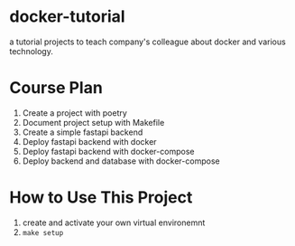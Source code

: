 # docker-tutorial
a tutorial projects to teach company's colleague about docker and various technology.

# Course Plan
1. Create a project with poetry
2. Document project setup with Makefile
3. Create a simple fastapi backend
4. Deploy fastapi backend with docker
5. Deploy fastapi backend with docker-compose
6. Deploy backend and database with docker-compose

# How to Use This Project
1. create and activate your own virtual environemnt
2. `make setup`

